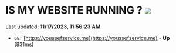 # IS MY WEBSITE RUNNING ? [![](https://img.shields.io/static/v1?label=Sponsor&message=%E2%9D%A4&logo=GitHub&color=%23fe8e86)](https://github.com/sponsors/<username>)

Last updated: **11/17/2023, 11:56:23 AM**

- `GET` [https://youssefservice.me](https://youssefservice.me) - **Up** (831ms)
